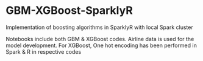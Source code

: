 # GBM-XGBoost-SparklyR
Implementation of boosting algorithms in SparklyR with local Spark cluster

Notebooks include both GBM & XGBoost codes.
Airline data is used for the model development. 
For XGBoost, One hot encoding has been performed in Spark & R in respective codes
